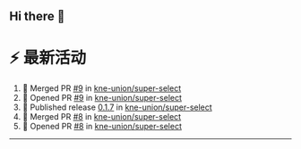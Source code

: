 ## Hi there 👋

<!--

**Here are some ideas to get you started:**

🙋‍♀️ A short introduction - what is your organization all about?
🌈 Contribution guidelines - how can the community get involved?
👩‍💻 Useful resources - where can the community find your docs? Is there anything else the community should know?
🍿 Fun facts - what does your team eat for breakfast?
🧙 Remember, you can do mighty things with the power of [Markdown](https://docs.github.com/github/writing-on-github/getting-started-with-writing-and-formatting-on-github/basic-writing-and-formatting-syntax)
-->


# ⚡ 最新活动

<!--START_SECTION:activity-->
1. 🎉 Merged PR [#9](https://github.com/kne-union/super-select/pull/9) in [kne-union/super-select](https://github.com/kne-union/super-select)
2. 💪 Opened PR [#9](https://github.com/kne-union/super-select/pull/9) in [kne-union/super-select](https://github.com/kne-union/super-select)
3. 🚀 Published release [0.1.7](https://github.com/kne-union/super-select/releases/tag/0.1.7) in [kne-union/super-select](https://github.com/kne-union/super-select)
4. 🎉 Merged PR [#8](https://github.com/kne-union/super-select/pull/8) in [kne-union/super-select](https://github.com/kne-union/super-select)
5. 💪 Opened PR [#8](https://github.com/kne-union/super-select/pull/8) in [kne-union/super-select](https://github.com/kne-union/super-select)
<!--END_SECTION:activity-->

---

